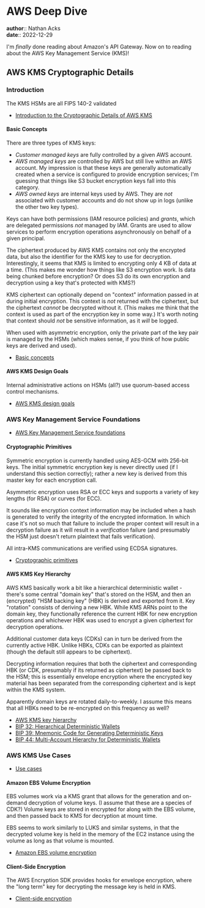 # AWS Deep Dive

**author**:: Nathan Acks  
**date**:: 2022-12-29

I'm *finally* done reading about Amazon's API Gateway. Now on to reading about the AWS Key Management Service (KMS)!

## AWS KMS Cryptographic Details

### Introduction

The KMS HSMs are all FIPS 140-2 validated

* [Introduction to the Cryptographic Details of AWS KMS](https://docs.aws.amazon.com/kms/latest/cryptographic-details/intro.html)

#### Basic Concepts

There are three types of KMS keys:

* *Customer managed keys* are fully controlled by a given AWS account.
* *AWS managed keys* are controlled by AWS but still live within an AWS account. My impression is that these keys are generally automatically created when a service is configured to provide encryption services; I'm guessing that things like S3 bucket encryption keys fall into this category.
* *AWS owned keys* are internal keys used by AWS. They are *not* associated with customer accounts and do not show up in logs (unlike the other two key types).

Keys can have both permissions (IAM resource policies) and *grants*, which are delegated permissions *not* managed by IAM. Grants are used to allow services to perform encryption operations asynchronously on behalf of a given principal.

The ciphertext produced by AWS KMS contains not only the encrypted data, but also the identifier for the KMS key to use for decryption. Interestingly, it seems that KMS is limited to encrypting only 4 KB of data at a time. (This makes me wonder how things like S3 encryption work. Is data being chunked before encryption? Or does S3 do its own encryption and decryption using a key that's protected with KMS?)

KMS ciphertext can optionally depend on "context" information passed in at during initial encryption. This context is *not* returned with the ciphertext, but the ciphertext *cannot* be decrypted without it. (This makes me think that the context is used as part of the encryption key in some way.) It's worth noting that context should *not* be sensitive information, as it *will* be logged.

When used with asymmetric encryption, only the private part of the key pair is managed by the HSMs (which makes sense, if you think of how public keys are derived and used).

* [Basic concepts](https://docs.aws.amazon.com/kms/latest/cryptographic-details/basic-concepts.html)

#### AWS KMS Design Goals

Internal administrative actions on HSMs (all?) use quorum-based access control mechanisms.

* [AWS KMS design goals](https://docs.aws.amazon.com/kms/latest/cryptographic-details/design-goals.html)

### AWS Key Management Service Foundations

* [AWS Key Management Service foundations](https://docs.aws.amazon.com/kms/latest/cryptographic-details/foundation.html)

#### Cryptographic Primitives

Symmetric encryption is currently handled using AES-GCM with 256-bit keys. The initial symmetric encryption key is never directly used (if I understand this section correctly); rather a new key is derived from this master key for each encryption call.

Asymmetric encryption uses RSA or ECC keys and supports a variety of key lengths (for RSA) or curves (for ECC).

It sounds like encryption context information may be included when a hash is generated to verify the integrity of the encrypted information. In which case it's not so much that failure to include the proper context will result in a decryption failure as it will result in a *verification* failure (and presumably the HSM just doesn't return plaintext that fails verification).

All intra-KMS communications are verified using ECDSA signatures.

* [Cryptographic primitives](https://docs.aws.amazon.com/kms/latest/cryptographic-details/crypto-primitives.html)

#### AWS KMS Key Hierarchy

AWS KMS basically work a bit like a hierarchical deterministic wallet - there's some central "domain key" that's stored on the HSM, and then an (encrypted) "HSM backing key" (HBK) is derived and exported from it. Key "rotation" consists of deriving a new HBK. While KMS ARNs point to the domain key, they functionally reference the current HBK for new encryption operations and whichever HBK was used to encrypt a given ciphertext for decryption operations.

Additional customer data keys (CDKs) can in turn be derived from the currently active HBK. Unlike HBKs, CDKs can be exported as plaintext (though the default still appears to be ciphertext).

Decrypting information requires that both the ciphertext and corresponding HBK (or CDK, presumably if its returned as ciphertext) be passed back to the HSM; this is essentially envelope encryption where the encrypted key material has been separated from the corresponding ciphertext and is kept within the KMS system.

Apparently domain keys are rotated daily-to-weekly. I assume this means that all HBKs need to be re-encrypted on this frequency as well?

* [AWS KMS key hierarchy](https://docs.aws.amazon.com/kms/latest/cryptographic-details/key-hierarchy.html)
* [BIP 32: Hierarchical Deterministic Wallets](https://github.com/bitcoin/bips/blob/master/bip-0032.mediawiki)
* [BIP 39: Mnemonic Code for Generating Deterministic Keys](https://github.com/bitcoin/bips/blob/master/bip-0039.mediawiki)
* [BIP 44: Multi-Account Hierarchy for Deterministic Wallets](https://github.com/bitcoin/bips/blob/master/bip-0044.mediawiki)

### AWS KMS Use Cases

* [Use cases](https://docs.aws.amazon.com/kms/latest/cryptographic-details/use-cases.html)

#### Amazon EBS Volume Encryption

EBS volumes work via a KMS grant that allows for the generation and on-demand decryption of volume keys. (I assume that these are a species of CDK?) Volume keys are stored in encrypted for along with the EBS volume, and then passed back to KMS for decryption at mount time.

EBS seems to work similarly to LUKS and similar systems, in that the decrypted volume key is held in the memory of the EC2 instance using the volume as long as that volume is mounted.

* [Amazon EBS volume encryption](https://docs.aws.amazon.com/kms/latest/cryptographic-details/ebs-volume-encryption.html)

#### Client-Side Encryption

The AWS Encryption SDK provides hooks for envelope encryption, where the "long term" key for decrypting the message key is held in KMS.

* [Client-side encryption](https://docs.aws.amazon.com/kms/latest/cryptographic-details/client-side-encryption.html)
